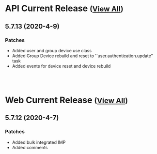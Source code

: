 
# API Current Release <small>([View All](/API.md))</small>
## 5.7.13 (2020-4-9)
### Patches 

- Added user and group device use class
- Added Group Device rebuild and reset to &#39;&#39;user.authentication.update&quot; task
- Added events for device reset and device rebuild

<br><br>
# Web Current Release <small>([View All](/Web.md))</small>
## 5.7.12 (2020-4-7)
### Patches 

- Added bulk integrated IMP
- Added comments

  